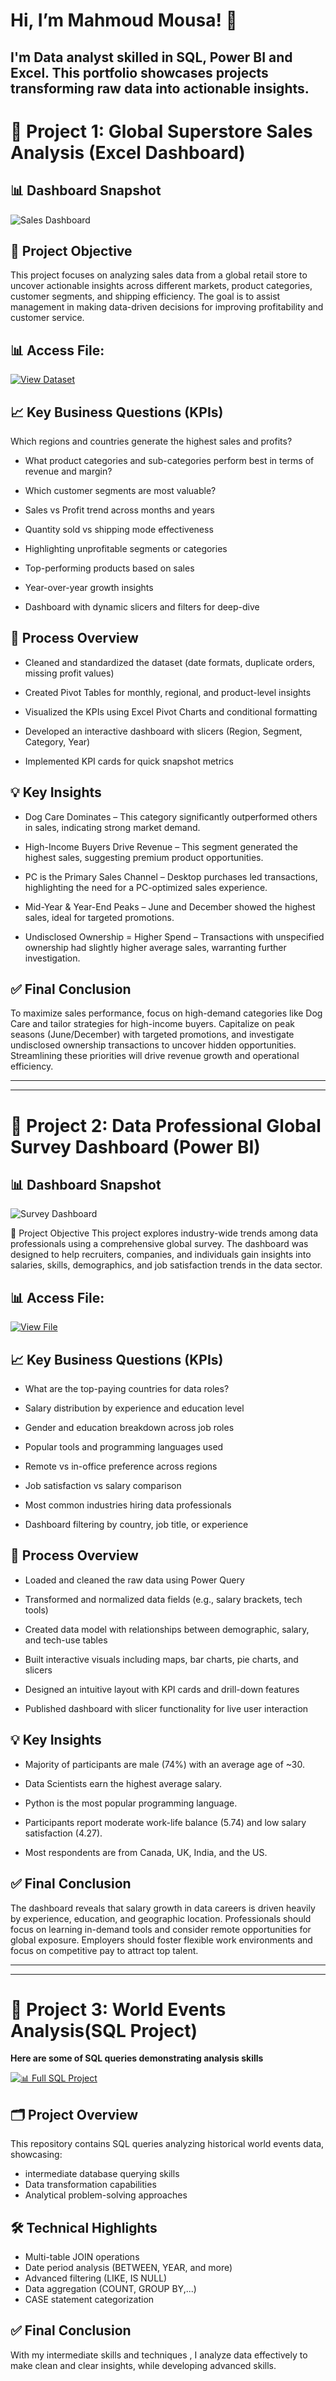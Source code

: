 # Hi, I’m Mahmoud Mousa! 👋  
I'm Data analyst skilled in SQL, Power BI and Excel. This portfolio showcases projects transforming raw data into actionable insights.
---


# 🧩 Project 1: Global Superstore Sales Analysis (Excel Dashboard)
## 📊 Dashboard Snapshot
![Sales Dashboard](https://raw.githubusercontent.com/mmousaa/Projects/main/assets/Dashboard_Sales%20Analysis.png)

## 📌 Project Objective
This project focuses on analyzing sales data from a global retail store to uncover actionable insights across different markets, product categories, customer segments, and shipping efficiency. The goal is to assist management in making data-driven decisions for improving profitability and customer service.

## 📊 Access File:
[![View Dataset](https://img.shields.io/badge/View-Dataset-blue)](https://github.com/mmousaa/Projects/blob/main/assets/Sales%20Analysis%20Dashboard.xlsx)

## 📈 Key Business Questions (KPIs)
Which regions and countries generate the highest sales and profits?

- What product categories and sub-categories perform best in terms of revenue and margin?

- Which customer segments are most valuable?

- Sales vs Profit trend across months and years

- Quantity sold vs shipping mode effectiveness

- Highlighting unprofitable segments or categories

- Top-performing products based on sales

- Year-over-year growth insights

- Dashboard with dynamic slicers and filters for deep-dive

## 🔧 Process Overview
- Cleaned and standardized the dataset (date formats, duplicate orders, missing profit values)

- Created Pivot Tables for monthly, regional, and product-level insights

- Visualized the KPIs using Excel Pivot Charts and conditional formatting

- Developed an interactive dashboard with slicers (Region, Segment, Category, Year)

- Implemented KPI cards for quick snapshot metrics

## 💡 Key Insights
- Dog Care Dominates – This category significantly outperformed others in sales, indicating strong market demand.

- High-Income Buyers Drive Revenue – This segment generated the highest sales, suggesting premium product opportunities.

- PC is the Primary Sales Channel – Desktop purchases led transactions, highlighting the need for a PC-optimized sales experience.

- Mid-Year & Year-End Peaks – June and December showed the highest sales, ideal for targeted promotions.

- Undisclosed Ownership = Higher Spend – Transactions with unspecified ownership had slightly higher average sales, warranting further investigation.

## ✅ Final Conclusion
To maximize sales performance, focus on high-demand categories like Dog Care and tailor strategies for high-income buyers. Capitalize on peak seasons (June/December) with targeted promotions, and investigate undisclosed ownership transactions to uncover hidden opportunities. Streamlining these priorities will drive revenue growth and operational efficiency.
  

---
***

  
# 🧩 Project 2: Data Professional Global Survey Dashboard (Power BI)
## 📊 Dashboard Snapshot
![Survey Dashboard](https://raw.githubusercontent.com/mmousaa/Projects/main/assets/Dashboard_data%20survey.png)

📌 Project Objective
This project explores industry-wide trends among data professionals using a comprehensive global survey. The dashboard was designed to help recruiters, companies, and individuals gain insights into salaries, skills, demographics, and job satisfaction trends in the data sector.

## 📊 Access File:
[![View File](https://img.shields.io/badge/View-Survey_File-blueviolet)](https://github.com/mmousaa/Projects/blob/main/assets/data%20professional%20survey.pbix) 

## 📈 Key Business Questions (KPIs)
- What are the top-paying countries for data roles?

- Salary distribution by experience and education level

- Gender and education breakdown across job roles

- Popular tools and programming languages used

- Remote vs in-office preference across regions

- Job satisfaction vs salary comparison

- Most common industries hiring data professionals

- Dashboard filtering by country, job title, or experience

## 🔧 Process Overview
- Loaded and cleaned the raw data using Power Query

- Transformed and normalized data fields (e.g., salary brackets, tech tools)

- Created data model with relationships between demographic, salary, and tech-use tables

- Built interactive visuals including maps, bar charts, pie charts, and slicers

- Designed an intuitive layout with KPI cards and drill-down features

- Published dashboard with slicer functionality for live user interaction

## 💡 Key Insights
- Majority of participants are male (74%) with an average age of ~30.

- Data Scientists earn the highest average salary.

- Python is the most popular programming language.

- Participants report moderate work-life balance (5.74) and low salary satisfaction (4.27).

- Most respondents are from Canada, UK, India, and the US.



## ✅ Final Conclusion
The dashboard reveals that salary growth in data careers is driven heavily by experience, education, and geographic location. Professionals should focus on learning in-demand tools and consider remote opportunities for global exposure. Employers should foster flexible work environments and focus on competitive pay to attract top talent.

---
***
# 🧩 Project 3: World Events Analysis(SQL Project)


**Here are some of SQL queries demonstrating analysis skills**

[![📊 Full SQL Project](https://img.shields.io/badge/📊_Full_SQL_Project-Data_Analysis-2ea44f)](https://github.com/mmousaa/SQL/blob/main/world_events_queries.sql)

## 🗂 Project Overview
This repository contains SQL queries analyzing historical world events data, showcasing:
- intermediate database querying skills
- Data transformation capabilities
- Analytical problem-solving approaches

## 🛠 Technical Highlights
- Multi-table JOIN operations
- Date period analysis (BETWEEN, YEAR, and more)
- Advanced filtering (LIKE, IS NULL)
- Data aggregation (COUNT, GROUP BY,...)
- CASE statement categorization


## ✅ Final Conclusion
With my intermediate skills and techniques , I analyze data effectively to make clean and clear insights, while developing advanced skills.

